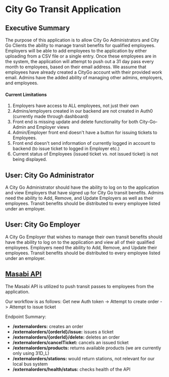 # City Go Transit Application

## Executive Summary

The purpose of this application is to allow City Go Administrators and City Go Clients the ability to manage transit benefits for qualified employees. Employers will be able to add employees to the application by either uploading from a CSV file or a single entry. Once these employees are in the system, the application will attempt to push out a 31 day pass every month to employees, based on their email address. We assume that employees have already created a CityGo account with their provided work email. Admins have the added ability of managing other admins, employers, and employees.

#### Current Limitations
1. Employers have access to ALL employees, not just their own
2. Admins/employers created in our backend are not created in Auth0 (currently made through dashboard)
3. Front end is missing update and delete functionality for both City-Go-Admin and Employer views
4. Admin/Employer front end doesn't have a button for issuing tickets to Employees.
5. Front end doesn't send information of currently logged in account to backend (to issue ticket to logged in Employer etc.)
6. Current status of Employees (issued ticket vs. not issued ticket) is not being displayed.

## User: City Go Administrator

A City Go Administrator should have the ability to log on to the application and view Employers that have signed up for City Go transit benefits. Admins need the ability to Add, Remove, and Update Employers as well as their employees. Transit benefits should be distributed to every employee listed under an employer.

## User: City Go Employer

A City Go Employer that wishes to manage their own transit benefits should have the ability to log on to the application and view all of their qualified employees. Employers need the ability to Add, Remove, and Update their employees. Transit benefits should be distributed to every employee listed under an employer.

## [Masabi API](https://drive.google.com/file/d/0B2FrAPrczcVFVnRaci1kRjd6X25Uc0FyUG9ObW1PNG9IazFV/view)

The Masabi API is utilized to push transit passes to employees from the application. 

Our workflow is as follows:
Get new Auth token -> Attempt to create order -> Attempt to issue ticket

Endpoint Summary: 
- **/externalorders:** creates an order
- **/externalorders/{orderId}/issue:** issues a ticket
- **/externalorders/{orderId}/delete:** deletes an order
- **/externalorders/cancelTicket:** cancels an issued ticket
- **/externalorders/products:** returns available products (we are currently only using 31D_L)
- **/externalorders/stations:** would return stations, not relevant for our local bus system
- **/externalorders/health/status:** checks health of the API
